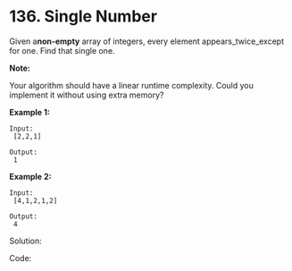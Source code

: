 # 136. Single Number

Given a**non-empty** array of integers, every element appears_twice_except for one. Find that single one.

**Note:**

Your algorithm should have a linear runtime complexity. Could you implement it without using extra memory?

**Example 1:**

```
Input:
 [2,2,1]

Output:
 1

```

**Example 2:**

```
Input:
 [4,1,2,1,2]

Output:
 4
```

Solution:



Code:

```

```



